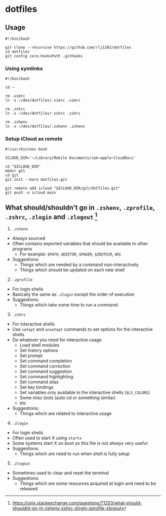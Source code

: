 # dotfiles

## Usage

```shell
#!/bin/bash

git clone --recursive https://github.com/rlj1202/dotfiles
cd dotfiles
git config core.hooksPath .githooks
```

### Using symlinks

```shell
#!/bin/bash

cd ~

rm .vimrc
ln -s ~/dev/dotfiles/.vimrc .vimrc

rm .zshrc
ln -s ~/dev/dotfiles/.zshrc .zshrc

rm .zshenv
ln -s ~/dev/dotfiles/.zshenv .zshenv
```

### Setup iCloud as remote

```shell
#!/usr/bin/env bash

ICLOUD_DIR='~/Library/Mobile Documents/com~apple~CloudDocs'

cd "$ICLOUD_DIR"
mkdir git
cd git
git init --bare dotfiles.git

git remote add icloud "$ICLOUD_DIR/git/dotfiles.git"
git push -u icloud main
```

## What should/shouldn't go in `.zshenv`, `.zprofile`, `.zshrc`, `.zlogin` and `.zlogout` [^1]

[^1]: https://unix.stackexchange.com/questions/71253/what-should-shouldnt-go-in-zshenv-zshrc-zlogin-zprofile-zlogout

1. `.zshenv`
  - Always sourced
  - Often contains exported variables that should be available to other programs
    - For example: `$PATH`, `$EDITOR`, `$PAGER`, `$ZDOTDIR`, etc
  - Suggestions:
    - Things which are needed by a command non-interactively
    - Things which should be updated on each new shell
2. `.zprofile`
  - For login shells
  - Basically the same as `.zlogin` except the order of execution
  - Suggestions:
    - Things which take some time to run a command
3. `.zshrc`
  - For interactive shells
  - Use `setopt` and `unsetopt` commands to set options for the interactive
    shells
  - Do whatever you need for interactive usage
    - Load shell modules
    - Set history options
    - Set prompt
    - Set command completion
    - Set command correction
    - Set command suggestion
    - Set command highlighting
    - Set command alias
    - Set key bindings
    - Set variables only available in the interactive shells (`$LS_COLORS`)
    - Some misc tools (auto cd or something similar)
    - etc
  - Suggestions:
    - Things which are related to interactive usage
4. `.zlogin`
  - For login shells
  - Often used to start X using `startx`
  - Some systems start X on boot so this file is not always very useful
  - Suggestions:
    - Things which are need to run when shell is fully setup
5. `.zlogout`
  - Sometimes used to clear and reset the terminal
  - Suggestions:
    - Things which are some resources acquired at login and need to be released
